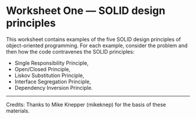 # Worksheet One — SOLID design principles

This worksheet contains examples of the five SOLID design principles of object-oriented programming. 
For each example, consider the problem and then how the code contravenes the SOLID principles:

- Single Responsibility Principle,
- Open/Closed Principle,
- Liskov Substitution Principle,
- Interface Segregation Principle,
- Dependency Inversion Principle.

------

Credits: Thanks to Mike Knepper (mikeknep) for the basis of these materials. 
